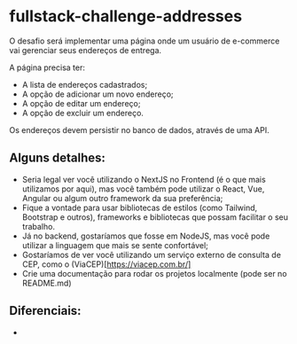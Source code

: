 # fullstack-challenge-addresses

O desafio será implementar uma página onde um usuário de e-commerce vai gerenciar seus endereços de entrega.

A página precisa ter:

- A lista de endereços cadastrados;
- A opção de adicionar um novo endereço;
- A opção de editar um endereço;
- A opção de excluir um endereço.

Os endereços devem persistir no banco de dados, através de uma API.

## Alguns detalhes:
- Seria legal ver você utilizando o NextJS no Frontend (é o que mais utilizamos por aqui), mas você também pode utilizar o React, Vue, Angular ou algum outro framework da sua preferência;
- Fique a vontade para usar bibliotecas de estilos (como Tailwind, Bootstrap e outros), frameworks e bibliotecas que possam facilitar o seu trabalho.
- Já no backend, gostaríamos que fosse em NodeJS, mas você pode utilizar a linguagem que mais se sente confortável; 
- Gostaríamos de ver você utilizando um serviço externo de consulta de CEP, como o (ViaCEP)[https://viacep.com.br/]
- Crie uma documentação para rodar os projetos localmente (pode ser no README.md)

## Diferenciais:
- 
